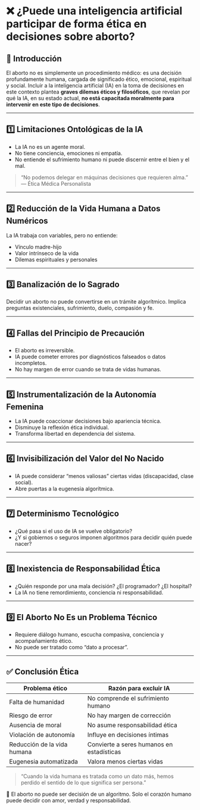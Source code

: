 # ❌ ¿Puede una inteligencia artificial participar de forma ética en decisiones sobre aborto?

## 🧠 Introducción

El aborto no es simplemente un procedimiento médico: es una decisión profundamente humana, cargada de significado ético, emocional, espiritual y social. Incluir a la inteligencia artificial (IA) en la toma de decisiones en este contexto plantea **graves dilemas éticos y filosóficos**, que revelan por qué la IA, en su estado actual, **no está capacitada moralmente para intervenir en este tipo de decisiones**.

---

## 1️⃣ Limitaciones Ontológicas de la IA

- La IA no es un agente moral.
- No tiene conciencia, emociones ni empatía.
- No entiende el sufrimiento humano ni puede discernir entre el bien y el mal.

> “No podemos delegar en máquinas decisiones que requieren alma.” — Ética Médica Personalista

---

## 2️⃣ Reducción de la Vida Humana a Datos Numéricos

La IA trabaja con variables, pero no entiende:

- Vínculo madre-hijo
- Valor intrínseco de la vida
- Dilemas espirituales y personales

---

## 3️⃣ Banalización de lo Sagrado

Decidir un aborto no puede convertirse en un trámite algorítmico. Implica preguntas existenciales, sufrimiento, duelo, compasión y fe.

---

## 4️⃣ Fallas del Principio de Precaución

- El aborto es irreversible.
- IA puede cometer errores por diagnósticos falseados o datos incompletos.
- No hay margen de error cuando se trata de vidas humanas.

---

## 5️⃣ Instrumentalización de la Autonomía Femenina

- La IA puede coaccionar decisiones bajo apariencia técnica.
- Disminuye la reflexión ética individual.
- Transforma libertad en dependencia del sistema.

---

## 6️⃣ Invisibilización del Valor del No Nacido

- IA puede considerar “menos valiosas” ciertas vidas (discapacidad, clase social).
- Abre puertas a la eugenesia algorítmica.

---

## 7️⃣ Determinismo Tecnológico

- ¿Qué pasa si el uso de IA se vuelve obligatorio?
- ¿Y si gobiernos o seguros imponen algoritmos para decidir quién puede nacer?

---

## 8️⃣ Inexistencia de Responsabilidad Ética

- ¿Quién responde por una mala decisión? ¿El programador? ¿El hospital?
- La IA no tiene remordimiento, conciencia ni responsabilidad.

---

## 9️⃣ El Aborto No Es un Problema Técnico

- Requiere diálogo humano, escucha compasiva, conciencia y acompañamiento ético.
- No puede ser tratado como “dato a procesar”.

---

## ✅ Conclusión Ética

| Problema ético               | Razón para excluir IA                       |
|-----------------------------|---------------------------------------------|
| Falta de humanidad           | No comprende el sufrimiento humano          |
| Riesgo de error              | No hay margen de corrección                 |
| Ausencia de moral            | No asume responsabilidad ética              |
| Violación de autonomía       | Influye en decisiones íntimas               |
| Reducción de la vida humana  | Convierte a seres humanos en estadísticas   |
| Eugenesia automatizada       | Valora menos ciertas vidas                  |

> “Cuando la vida humana es tratada como un dato más, hemos perdido el sentido de lo que significa ser persona.”

👶 El aborto no puede ser decisión de un algoritmo. Solo el corazón humano puede decidir con amor, verdad y responsabilidad.

